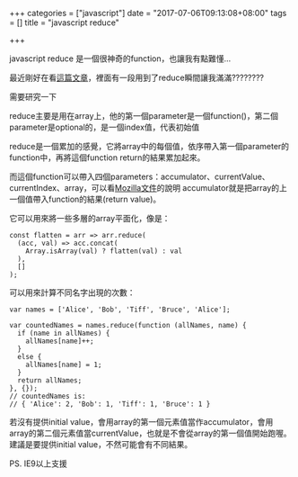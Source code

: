 +++
categories = ["javascript"]
date = "2017-07-06T09:13:08+08:00"
tags = []
title = "javascript reduce"

+++

javascript reduce 是一個很神奇的function，也讓我有點難懂...

最近剛好在看[這篇文章](https://stripe.com/blog/connect-front-end-experience)，裡面有一段用到了reduce瞬間讓我滿滿????????

需要研究一下

<!--more-->

reduce主要是用在array上，他的第一個parameter是一個function()，第二個parameter是optional的，是一個index值，代表初始值

reduce是一個累加的感覺，它將array中的每個值，依序帶入第一個parameter的function中，再將這個function return的結果累加起來。

而這個function可以帶入四個parameters：accumulator、currentValue、currentIndex、array，可以看[Mozilla文件](https://developer.mozilla.org/zh-TW/docs/Web/JavaScript/Reference/Global_Objects/Array/Reduce)的說明
accumulator就是把array的上一個值帶入function的結果(return value)。


它可以用來將一些多層的array平面化，像是：


```
const flatten = arr => arr.reduce(
  (acc, val) => acc.concat(
    Array.isArray(val) ? flatten(val) : val
  ),
  []
);
```


可以用來計算不同名字出現的次數：

```
var names = ['Alice', 'Bob', 'Tiff', 'Bruce', 'Alice'];

var countedNames = names.reduce(function (allNames, name) { 
  if (name in allNames) {
    allNames[name]++;
  }
  else {
    allNames[name] = 1;
  }
  return allNames;
}, {});
// countedNames is:
// { 'Alice': 2, 'Bob': 1, 'Tiff': 1, 'Bruce': 1 }
```




若沒有提供initial value，會用array的第一個元素值當作accumulator，會用array的第二個元素值當currentValue，也就是不會從array的第一個值開始跑喔。建議是要提供initial value，不然可能會有不同結果。







PS. IE9以上支援

